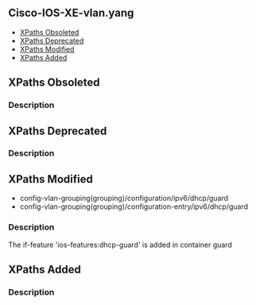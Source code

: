 ## Cisco-IOS-XE-vlan.yang


- [XPaths Obsoleted](#xpaths-obsoleted)
- [XPaths Deprecated](#xpaths-deprecated)
- [XPaths Modified](#xpaths-modified)
- [XPaths Added](#xpaths-added)

## XPaths Obsoleted

### Description

## XPaths Deprecated

### Description

## XPaths Modified

- config-vlan-grouping(grouping)/configuration/ipv6/dhcp/guard
- config-vlan-grouping(grouping)/configuration-entry/ipv6/dhcp/guard

### Description

The if-feature 'ios-features:dhcp-guard' is added in container guard

## XPaths Added

### Description
